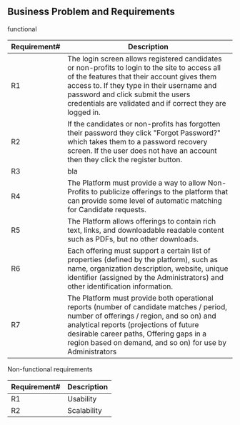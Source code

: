 ## Business Problem and Requirements

functional

| Requirement# | Description                                                                                                                                                                                                                                                                                  |
| ------------ | -------------------------------------------------------------------------------------------------------------------------------------------------------------------------------------------------------------------------------------------------------------------------------------------- |
| R1           | The login screen allows registered candidates or non-profits to login to the site to access all of the features that their account gives them access to. If they type in their username and password and click submit the users credentials are validated and if correct they are logged in. |
| R2           | If the candidates or non-profits has forgotten their password they click "Forgot Password?" which takes them to a password recovery screen. If the user does not have an account then they click the register button.                                                                        |
| R3           | bla                                                                                                                                                                                                                                                                                          |
| R4           | The Platform must provide a way to allow Non-Profits to publicize offerings to the platform that can provide some level of automatic matching for Candidate requests.                                                                                                                        |
| R5           | The Platform allows offerings to contain rich text, links, and downloadable readable content such as PDFs, but no other downloads.                                                                                                                                                           |
| R6           | Each offering must support a certain list of properties (defined by the platform), such as name, organization description, website, unique identifier (assigned by the Administrators) and other identification information.                                                                 |
| R7           | The Platform must provide both operational reports (number of candidate matches / period, number of offerings / region, and so on) and analytical reports (projections of future desirable career paths, Offering gaps in a region based on demand, and so on) for use by Administrators     |

Non-functional requirements

| Requirement# | Description |
| ------------ | ----------- |
| R1           | Usability   |
| R2           | Scalability |
